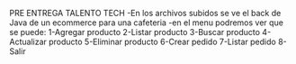 PRE ENTREGA TALENTO TECH
-En los archivos subidos se ve el back de Java de un ecommerce para una cafeteria
-en el menu podremos ver que se puede:
1-Agregar producto
2-Listar producto
3-Buscar producto
4-Actualizar producto
5-Eliminar producto
6-Crear pedido
7-Listar pedido
8-Salir
